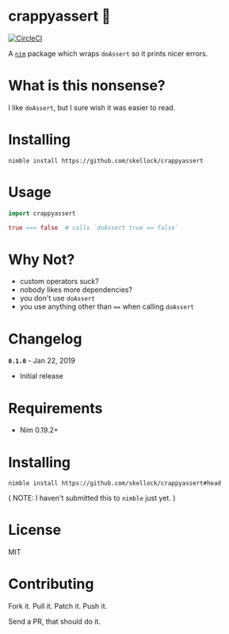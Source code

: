 # crappyassert 💩

[![CircleCI](https://circleci.com/gh/skellock/crappyassert.svg?style=svg)](https://circleci.com/gh/skellock/crappyassert)

A [`nim`](https://nim-lang.org) package which wraps `doAssert` so it prints nicer errors.

# What is this nonsense?

I like `doAssert`, but I sure wish it was easier to read.

# Installing

`nimble install https://github.com/skellock/crappyassert`

# Usage

```nim
import crappyassert

true === false  # calls `doAssert true == false`
```

# Why Not?

* custom operators suck?
* nobody likes more dependencies?
* you don't use `doAssert`
* you use anything other than `==` when calling `doAssert`

# Changelog

**`0.1.0`** - Jan 22, 2019

- Initial release

# Requirements

- Nim 0.19.2+

# Installing

`nimble install https://github.com/skellock/crappyassert#head`

( NOTE: I haven't submitted this to `nimble` just yet. )


# License

MIT

# Contributing

Fork it. Pull it. Patch it. Push it.

Send a PR, that should do it.
